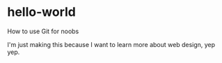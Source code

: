# hello-world
How to use Git for noobs

I'm just making this because I want to learn more about web design, yep yep.
